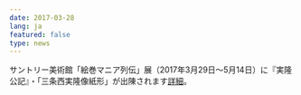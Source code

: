```yaml
---
date: 2017-03-28
lang: ja
featured: false
type: news
---
```

サントリー美術館「絵巻マニア列伝」展（2017年3月29日～5月14日）に『実隆公記』・「三条西実隆像紙形」が出陳されます<a href="http://www.u-tokyo.ac.jp/ja/news/notices/notices_z0206_00005.html" target="_blank">詳細</a>。

